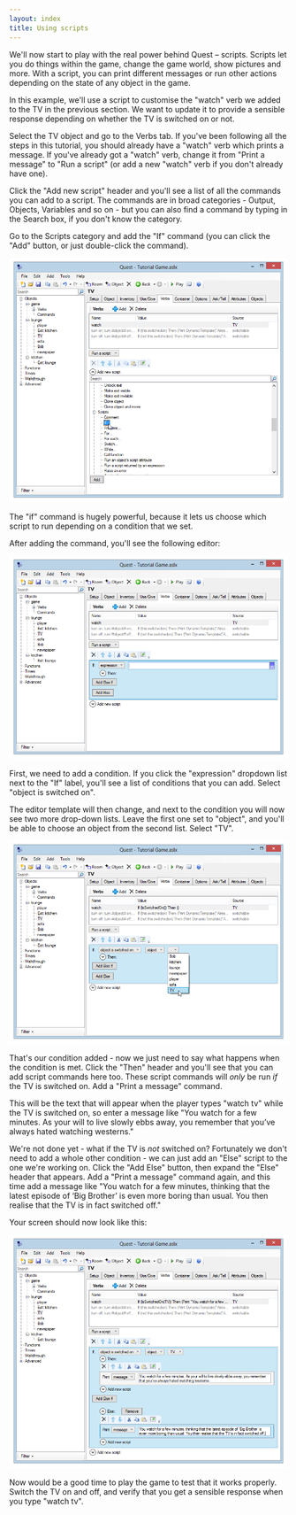 ```yaml
---
layout: index
title: Using scripts
---
```


We'll now start to play with the real power behind Quest – scripts. Scripts let you do things within the game, change the game world, show pictures and more. With a script, you can print different messages or run other actions depending on the state of any object in the game.

In this example, we'll use a script to customise the "watch" verb we added to the TV in the previous section. We want to update it to provide a sensible response depending on whether the TV is switched on or not.

Select the TV object and go to the Verbs tab. If you've been following all the steps in this tutorial, you should already have a "watch" verb which prints a message. If you've already got a "watch" verb, change it from "Print a message" to "Run a script" (or add a new "watch" verb if you don't already have one).

Click the "Add new script" header and you'll see a list of all the commands you can add to a script. The commands are in broad categories - Output, Objects, Variables and so on - but you can also find a command by typing in the Search box, if you don't know the category.

Go to the Scripts category and add the "If" command (you can click the "Add" button, or just double-click the command).

![](Addif.png "Addif.png")

The "if" command is hugely powerful, because it lets us choose which script to run depending on a condition that we set.

After adding the command, you'll see the following editor:

![](Addif2.png "Addif2.png")

First, we need to add a condition. If you click the "expression" dropdown list next to the "If" label, you'll see a list of conditions that you can add. Select "object is switched on".

The editor template will then change, and next to the condition you will now see two more drop-down lists. Leave the first one set to "object", and you'll be able to choose an object from the second list. Select "TV".

![](Addif3.png "Addif3.png")

That's our condition added - now we just need to say what happens when the condition is met. Click the "Then" header and you'll see that you can add script commands here too. These script commands will *only* be run *if* the TV is switched on. Add a "Print a message" command.

This will be the text that will appear when the player types "watch tv" while the TV is switched on, so enter a message like "You watch for a few minutes. As your will to live slowly ebbs away, you remember that you’ve always hated watching westerns."

We're not done yet - what if the TV is *not* switched on? Fortunately we don't need to add a whole other condition - we can just add an "Else" script to the one we're working on. Click the "Add Else" button, then expand the "Else" header that appears. Add a "Print a message" command again, and this time add a message like "You watch for a few minutes, thinking that the latest episode of ‘Big Brother’ is even more boring than usual. You then realise that the TV is in fact switched off."

Your screen should now look like this:

![](Addif4.png "Addif4.png")

Now would be a good time to play the game to test that it works properly. Switch the TV on and off, and verify that you get a sensible response when you type "watch tv".

